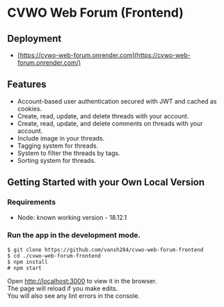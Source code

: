# CVWO Web Forum (Frontend)

## Deployment
* [https://cvwo-web-forum.onrender.com](https://cvwo-web-forum.onrender.com/)

## Features
* Account-based user authentication secured with JWT and cached as cookies.
* Create, read, update, and delete threads with your account.
* Create, read, update, and delete comments on threads with your account.
* Include image in your threads.
* Tagging system for threads.
* System to filter the threads by tags.
* Sorting system for threads.

## Getting Started with your Own Local Version

### Requirements
* Node: known working version - 18.12.1

### Run the app in the development mode.

```
$ git clone https://github.com/vansh284/cvwo-web-forum-frontend
$ cd ./cvwo-web-forum-frontend
$ npm install
# npm start
```
Open [http://localhost:3000](http://localhost:3000) to view it in the browser.\
The page will reload if you make edits.\
You will also see any lint errors in the console.
